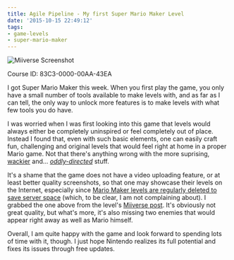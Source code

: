 ```yaml
---
title: Agile Pipeline - My first Super Mario Maker Level
date: '2015-10-15 22:49:12'
tags:
- game-levels
- super-mario-maker
---
```


![Miiverse Screenshot](/blog/content/images/2015/10/WVW69ie9BsA9QYZJPQ.jpg)

Course ID: 83C3-0000-00AA-43EA

I got Super Mario Maker this week. When you first play the game, you only have a small number of tools available to make levels with, and as far as I can tell, the only way to unlock more features is to make levels with what few tools you do have.

I was worried when I was first looking into this game that levels would always either be completely uninspired or feel completely out of place. Instead I found that, even with such basic elements, one can easily craft fun, challenging and original levels that would feel right at home in a proper Mario game. Not that there's anything wrong with the more suprising, [wackier](https://www.youtube.com/watch?v=mcwgWIgL3f4) and... *[oddly-directed](https://www.youtube.com/watch?v=4SAawvn1cB8&t=51s)* stuff.

It's a shame that the game does not have a video uploading feature, or at least better quality screenshots, so that one may showcase their levels on the Internet, especially since [Mario Maker levels are regularly deleted to save server space](http://en.rocketnews24.com/2015/09/10/nintendo-will-delete-your-mario-maker-course-if-its-boring-can-make-a-buck-off-it-if-its-good/) (which, to be clear, I am not complaining about). I grabbed the one above from the level's [Miiverse post](https://miiverse.nintendo.net/posts/AYQHAAABAAAtVHhoD0tO3g). It's obviously not great quality, but what's more, it's also missing two enemies that would appear right away as well as Mario himself.

Overall, I am quite happy with the game and look forward to spending lots of time with it, though. I just hope Nintendo realizes its full potential and fixes its issues through free updates.